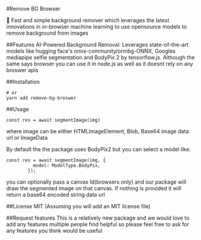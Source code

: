 #Remove BG Browser

🚀 Fast and simple background remover which leverages the latest innovations in in-browser machine learning to use opensource models to remove background from images


##Features
AI-Powered Background Removal: Leverages state-of-the-art models like hugging face's onnx-community/ormbg-ONNX, Googles mediapipe selfie segmentation and BodyPix 2 by tensorflow.js. Although the same says browser you can use it in node.js as well as it doesnt rely on any broswer apis

##Installation
```npm install remove-bg-broswer
# or
yarn add remove-bg-broswer
```

##Usage
```import { segmentImage } from "remove-bg-browser";
const res = await segmentImage(img)
```

where image can be either HTMLImageElement, Blob, Base64 image data url or ImageData

By default the the package uses BodyPix2 but you can select a model like:

```import { segmentImage, ModelType } from "remove-bg-browser";
const res = await segmentImage(img, {
          model: ModelType.BodyPix,
        });
```
you can optionally pass a canvas Id(browsers only) and our package will draw the segmented image on that canvas. If nothing is provided it will return a base64 encoded string data url



##License
MIT (Assuming you will add an MIT license file)

##Request features
This is a relatively new package and we would love to add any features multiple people find helpful so please feel free to ask for any features you think would be useful
